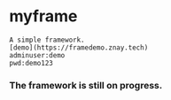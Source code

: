 # myframe
    A simple framework.
    [demo](https://framedemo.znay.tech)
    adminuser:demo
    pwd:demo123
### The framework is still on progress.
